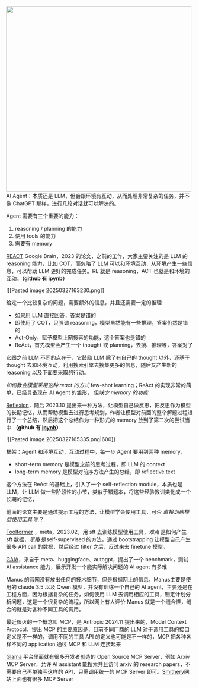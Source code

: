 
<img src="https://arxiv.org/html/2309.02427v3/x1.png" width="500">
AI Agent：本质还是 LLM，但会跟环境有互动，从而处理非常复杂的任务，并不像 ChatGPT 那样，进行几轮对话就可以解决的。 

Agent 需要有三个重要的能力：

1. reasoning / planning 的能力
2. 使用 tools 的能力
3. 需要有 memory 

[REACT](https://arxiv.org/pdf/2210.03629) Google Brain，2023 的论文，之前的工作，大家主要关注的是 LLM 的 reasoning 能力，比如 COT，而忽略了 LLM 可以和环境互动，从环境产生一些信息，可以帮助 LLM 更好的完成任务。RE 就是 reasoning，ACT 也就是和环境的互动。**（github 有 [ipynb](https://github.com/ysymyth/ReAct/blob/master/hotpotqa.ipynb)）**

![[Pasted image 20250327163230.png]]


给定一个比较复杂的问题，需要额外的信息，并且还需要一定的推理
* 如果用 LLM 直接回答，答案是错的 
* 即使用了 COT，只强调 reasoning，模型虽然能有一些推理，答案仍然是错的
* Act-Only，赋予模型上网搜索的功能，这个答案也是错的
* ReAct，首先模型会产生一个 thought 或 planning，去搜、推理等，答案对了

它跟之前 LLM 不同的点在于，它鼓励 LLM 除了有自己的 thought 以外，还基于 thought 去和环境互动，利用搜索引擎去搜集更多的信息，随后又产生新的 reasoning 以及下面要采取的行动。

*如何教会模型采用这种 react 的方式*  few-shot learning；ReAct 的实现非常的简单，已经具备现在 AI Agent 的雏形， 但*缺少 memory 的功能* 

[Reflexion](https://arxiv.org/abs/2303.11366)，随后 2023.10 提出来一种方法，让模型自己做反思，把反思作为模型的长期记忆，从而帮助模型去进行思考规划，作者让模型对前面的整个解题过程进行了一个总结，然后把这个总结作为一种形式的 memory 放到了第二次的尝试当中 **（github 有 [ipynb](https://github.com/langchain-ai/langgraph/blob/main/docs/docs/tutorials/reflexion/reflexion.ipynb)）**

![[Pasted image 20250327165335.png|600]]

框架：Agent 和环境互动，互动过程中，每一步 Agent 要用到两种 memory，
* short-term memory 是模型之前的思考过程，即 LLM 的 context
* long-term memory 是模型对前序方法产生的总结，即 reflective text

这个方法在 ReAct 的基础上，引入了一个 self-reflection module，本质也是 LLM，让 LLM 做一些阶段性的小节，类似于错题本，将这些经验教训类化成一个长期的记忆，

前面的论文主要是通过提示工程的方法，让模型学会使用工具，可否 *直接训练模型使用工具* 呢？

[Toolformer](https://arxiv.org/abs/2302.04761) ，meta，2023.02，用 sft 去训练模型使用工具，*难点* 是如何产生 sft 数据，*思路* 是self-supervised 的方法，通过 bootstrapping 让模型自己产生很多 API call 的数据，然后经过 filter 之后，反过来去 finetune 模型。

[GAIA](https://arxiv.org/abs/2311.12983)，来自于 meta、huggingface、autogpt，提出了一个 benchmark，测试 AI assistance 能力，展示开发一个能实际解决问题的 AI agent 有多难


Manus 的官网没有放出任何的技术细节，但是根据网上的信息，Manus主要是使用的 claude 3.5 以及 Qwen 模型，并没有训练一个自己的 AI agent，主要还是在工程方面，因为根据复杂的任务，如何使用 LLM 去调用相应的工具，制定计划分析问题，这是一个很复杂的流程，所以网上有人评价 Manus 就是一个缝合怪，缝合的就是对各种不同工具的调用。

最近很火的一个概念叫 MCP，是 Antropic 2024.11 提出来的，Model Context Protocol，提出 MCP 的主要原因是，目前不同厂商的 LLM 对于调用工具的接口定义是不一样的，调用不同的工具 API 的定义也可能是不一样的，MCP 把各种各样不同的 application 通过 MCP 和 LLM 连接起来

 [Glama](https://glama.ai/mcp/servers) 平台里面就有很多开发者创造的 Open Source MCP Server，例如 Arxiv MCP Server，允许 AI assistant 能搜索并且访问 arxiv 的 research papers，不需要自己再单独写这样的 API，只需调用统一的 MCP Server 即可。[Smithery](https://smithery.ai/)网站上面也有很多 MCP Server

